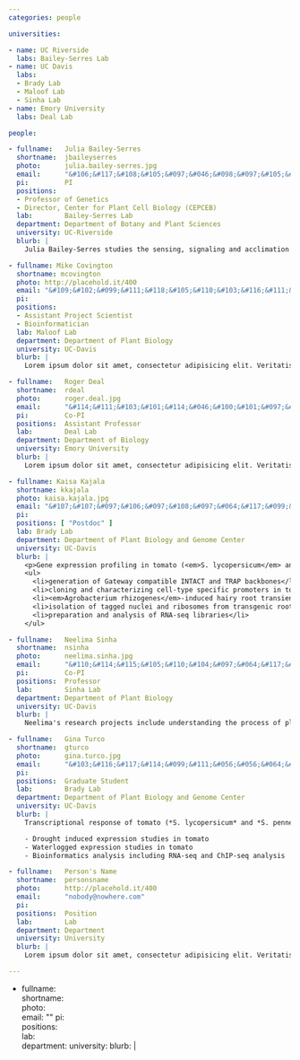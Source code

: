 ```yaml
---
categories: people

universities:

- name: UC Riverside
  labs: Bailey-Serres Lab
- name: UC Davis
  labs:
  - Brady Lab
  - Maloof Lab
  - Sinha Lab
- name: Emory University
  labs: Deal Lab

people:

- fullname:   Julia Bailey-Serres
  shortname:  jbaileyserres
  photo:      julia.bailey-serres.jpg
  email:      "&#106;&#117;&#108;&#105;&#097;&#046;&#098;&#097;&#105;&#108;&#101;&#121;&#064;&#117;&#099;&#114;&#046;&#101;&#100;&#117;"
  pi:         PI
  positions:  
  - Professor of Genetics
  - Director, Center for Plant Cell Biology (CEPCEB)
  lab:        Bailey-Serres Lab
  department: Department of Botany and Plant Sciences 
  university: UC-Riverside
  blurb: |
    Julia Bailey-Serres studies the sensing, signaling and acclimation responses to abiotic stresses in plants. Much of the work of her group at UC Riverside's Center for Plant Cell Biology focuses on low oxygen stress caused by flooding. Her team has characterized mechanisms of gene regulation and acclimation that enable survival of submergence and transient oxygen deprivation in rice and Arabidopsis. These mechanisms may be extended to other species. The research includes the characterization of mechanisms involving transcription and translation that are key to survival of and recovery from stress. Her research group applies multidisciplinary approaches that combine genetic, molecular, biochemical, and bioinformatics to address mechanisms from the sub-cellular to the whole plant level. 

- fullname: Mike Covington
  shortname: mcovington
  photo: http://placehold.it/400
  email: "&#109;&#102;&#099;&#111;&#118;&#105;&#110;&#103;&#116;&#111;&#110;&#064;&#103;&#109;&#097;&#105;&#108;&#046;&#099;&#111;&#109;"
  pi: 
  positions:
  - Assistant Project Scientist
  - Bioinformatician
  lab: Maloof Lab
  department: Department of Plant Biology
  university: UC-Davis
  blurb: |
    Lorem ipsum dolor sit amet, consectetur adipisicing elit. Veritatis, id, quidem, saepe consequatur nisi aspernatur ex minima aut earum voluptates atque tempore repudiandae culpa nam nihil est doloribus dolore libero sed aperiam eaque obcaecati molestias magni facere laudantium velit illo ab placeat at tempora quae exercitationem ad fuga laboriosam sequi corporis perferendis! Adipisci, velit debitis quasi officia eos possimus doloribus quia. Tenetur, commodi, mollitia ducimus excepturi quasi accusantium enim eveniet omnis inventore obcaecati labore corporis vitae ipsa! Velit ea modi ad blanditiis accusantium. Officiis, neque, temporibus sit quos hic debitis reprehenderit a ipsam quia eveniet laboriosam accusantium nostrum non architecto.

- fullname:   Roger Deal
  shortname:  rdeal
  photo:      roger.deal.jpg
  email:      "&#114;&#111;&#103;&#101;&#114;&#046;&#100;&#101;&#097;&#108;&#064;&#101;&#109;&#111;&#114;&#121;&#046;&#101;&#100;&#117;"
  pi:         Co-PI
  positions:  Assistant Professor
  lab:        Deal Lab
  department: Department of Biology
  university: Emory University
  blurb: |
    Lorem ipsum dolor sit amet, consectetur adipisicing elit. Veritatis, id, quidem, saepe consequatur nisi aspernatur ex minima aut earum voluptates atque tempore repudiandae culpa nam nihil est doloribus dolore libero sed aperiam eaque obcaecati molestias magni facere laudantium velit illo ab placeat at tempora quae exercitationem ad fuga laboriosam sequi corporis perferendis! Adipisci, velit debitis quasi officia eos possimus doloribus quia. Tenetur, commodi, mollitia ducimus excepturi quasi accusantium enim eveniet omnis inventore obcaecati labore corporis vitae ipsa! Velit ea modi ad blanditiis accusantium. Officiis, neque, temporibus sit quos hic debitis reprehenderit a ipsam quia eveniet laboriosam accusantium nostrum non architecto.

- fullname: Kaisa Kajala
  shortname: kkajala
  photo: kaisa.kajala.jpg
  email: "&#107;&#107;&#097;&#106;&#097;&#108;&#097;&#064;&#117;&#099;&#100;&#097;&#118;&#105;&#115;&#046;&#101;&#100;&#117;"
  pi: 
  positions: [ "Postdoc" ]
  lab: Brady Lab
  department: Department of Plant Biology and Genome Center
  university: UC-Davis
  blurb: |
    <p>Gene expression profiling in tomato (<em>S. lycopersicum</em> and <em>S. pennellii</em>) root cell types, including:</p>
    <ul>
      <li>generation of Gateway compatible INTACT and TRAP backbones</li>
      <li>cloning and characterizing cell-type specific promoters in tomato</li>
      <li><em>Agrobacterium rhizogenes</em>-induced hairy root transient expression studies</li>
      <li>isolation of tagged nuclei and ribosomes from transgenic root material, grown also on drought and waterlogging stresses</li>
      <li>preparation and analysis of RNA-seq libraries</li>
    </ul>

- fullname:   Neelima Sinha
  shortname:  nsinha
  photo:      neelima.sinha.jpg
  email:      "&#110;&#114;&#115;&#105;&#110;&#104;&#097;&#064;&#117;&#099;&#100;&#097;&#118;&#105;&#115;&#046;&#101;&#100;&#117;"
  pi:         Co-PI
  positions:  Professor
  lab:        Sinha Lab
  department: Department of Plant Biology
  university: UC-Davis
  blurb: |
    Neelima's research projects include understanding the process of plant parasitism, the genetic and molecular basis of compound leaf development in tomato, and the evolution of leaf complexity. Her lab is also using genomics approach to understand the genetic programs controlling fundamental developmental processes, and how genetic networks regulating both environmental responses and morphological form are integrated.

- fullname:   Gina Turco
  shortname:  gturco
  photo:      gina.turco.jpg
  email:      "&#103;&#116;&#117;&#114;&#099;&#111;&#056;&#056;&#064;&#103;&#109;&#097;&#105;&#108;&#046;&#099;&#111;&#109;"
  pi:         
  positions:  Graduate Student
  lab:        Brady Lab
  department: Department of Plant Biology and Genome Center
  university: UC-Davis
  blurb: |
    Transcriptional response of tomato (*S. lycopersicum* and *S. pennellii*) root cell types during drought stress and waterlogging

    - Drought induced expression studies in tomato
    - Waterlogged expression studies in tomato
    - Bioinformatics analysis including RNA-seq and ChIP-seq analysis

- fullname:   Person's Name
  shortname:  personsname
  photo:      http://placehold.it/400
  email:      "nobody@nowhere.com"
  pi:         
  positions:  Position
  lab:        Lab
  department: Department
  university: University
  blurb: |
    Lorem ipsum dolor sit amet, consectetur adipisicing elit. Veritatis, id, quidem, saepe consequatur nisi aspernatur ex minima aut earum voluptates atque tempore repudiandae culpa nam nihil est doloribus dolore libero sed aperiam eaque obcaecati molestias magni facere laudantium velit illo ab placeat at tempora quae exercitationem ad fuga laboriosam sequi corporis perferendis! Adipisci, velit debitis quasi officia eos possimus doloribus quia. Tenetur, commodi, mollitia ducimus excepturi quasi accusantium enim eveniet omnis inventore obcaecati labore corporis vitae ipsa! Velit ea modi ad blanditiis accusantium. Officiis, neque, temporibus sit quos hic debitis reprehenderit a ipsam quia eveniet laboriosam accusantium nostrum non architecto.

---
```




- fullname:   
  shortname:  
  photo:      
  email:      ""
  pi:         
  positions:  
  lab:        
  department: 
  university: 
  blurb: |
    
